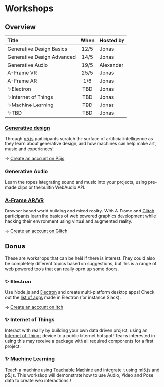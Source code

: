 # Workshops

## Overview

| Title | When | Hosted by |
| :--- | :---: | :--- |
| Generative Design Basics | 12/5 | Jonas |
| Generative Design Advanced | 14/5 | Jonas |
| Generative Audio | 19/5 | Alexander |
| A-Frame VR | 25/5 | Jonas |
| A-Frame AR | 1/6 | Jonas |
| ✨Electron | TBD | Jonas |
| ✨Internet of Things | TBD | Jonas |
| ✨Machine Learning | TBD | Jonas |
| ✨TBD | TBD | Jonas |

### [Generative design](../../learn/p5/)

Through [p5.js](https://p5js.org/) participants scratch the surface of artificial intelligence as they learn about generative design, and how machines can help make art, music and experiences! 

→ [Creat](https://editor.p5js.org/)[e an account on P5js](https://editor.p5js.org/)

### Generative Audio

Learn the ropes integrating sound and music into your projects, using pre-made clips or the builtin WebAudio API.

### [A-Frame AR/VR](../../learn/aframe/)

Browser based world building and mixed reality. With A-Frame and [Glitch](../../tips-trix/glitch.md) participants learn the basics of web powered graphics development while hacking their environment using virtual and augmented reality. 

→ [Create an account on Glitch](https://start.exploring.technology/tools/glitch)

## Bonus

These are workshops that can be held if there is interest. They could also be completely different topics based on suggestions, but this is a range of web powered tools that can really open up some doors.

### ✨ Electron

Use Node.js and [Electron](https://www.electronjs.org/) and create multi-platform desktop apps! Check out the [list of apps](https://www.electronjs.org/apps) made in Electron \(for instance Slack\).

→ [Create an account on Itch](https://itch.io/)

### ✨ Internet of Things

Interact with reality by building your own data driven project, using an [Internet of Things](https://en.wikipedia.org/wiki/Internet_of_things) device to a public Internet hotspot! Teams interested in using this may receive a package with all required components for a first project.

### ✨ [Machine Learning](../../learn/machine-learning/)

Teach a machine using [Teachable Machine](https://teachablemachine.withgoogle.com/) and integrate it using [ml5.js](https://ml5js.github.io/) and p5.js. This workshop will demonstrate how to use Audio, Video and Pose data to create web interactions.!

